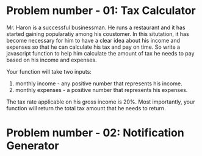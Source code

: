 # Problem number - 01: Tax Calculator
Mr. Haron is a successful businessman. He runs a restaurant and it has started gaining popularatiy among his coustomer. In this situtation, it has become necessary for him to have a clear idea about his income and expenses so that he can calculate his tax and pay on time. So write a javascript function to help him calculate the amount of tax he needs to pay based on his income and expenses.

Your function will take two inputs:
   1. monthly income - any positive number that represents his income.
   2. monthly expenses - a positive number that represents his expenses.

The tax rate applicable on his gross income is 20%. Most importantly, your function will return the total tax amount that he needs to return.

# Problem number - 02: Notification Generator


